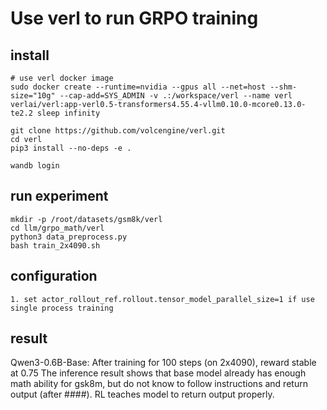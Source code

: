 # Use verl to run GRPO training

## install
```
# use verl docker image
sudo docker create --runtime=nvidia --gpus all --net=host --shm-size="10g" --cap-add=SYS_ADMIN -v .:/workspace/verl --name verl verlai/verl:app-verl0.5-transformers4.55.4-vllm0.10.0-mcore0.13.0-te2.2 sleep infinity

git clone https://github.com/volcengine/verl.git
cd verl
pip3 install --no-deps -e .

wandb login
```

## run experiment
```
mkdir -p /root/datasets/gsm8k/verl
cd llm/grpo_math/verl
python3 data_preprocess.py
bash train_2x4090.sh
```

## configuration
```
1. set actor_rollout_ref.rollout.tensor_model_parallel_size=1 if use single process training
```

## result
Qwen3-0.6B-Base:
After training for 100 steps (on 2x4090), reward stable at 0.75
The inference result shows that base model already has enough math ability for gsk8m, but do not know to follow instructions and return output (after ####). RL teaches model to return output properly.